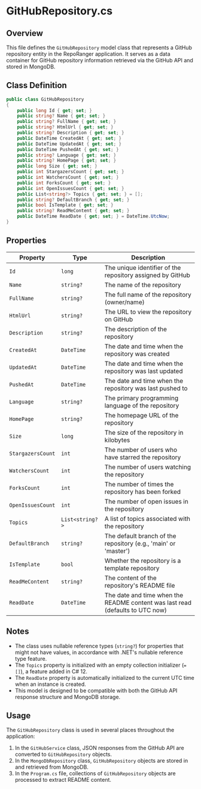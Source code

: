 # GitHubRepository.cs

## Overview

This file defines the `GitHubRepository` model class that represents a GitHub repository entity in the RepoRanger application. It serves as a data container for GitHub repository information retrieved via the GitHub API and stored in MongoDB.

## Class Definition

```csharp
public class GitHubRepository
{
    public long Id { get; set; }
    public string? Name { get; set; }
    public string? FullName { get; set; }
    public string? HtmlUrl { get; set; }
    public string? Description { get; set; }
    public DateTime CreatedAt { get; set; }
    public DateTime UpdatedAt { get; set; }
    public DateTime PushedAt { get; set; }
    public string? Language { get; set; }
    public string? HomePage { get; set; }
    public long Size { get; set; }
    public int StargazersCount { get; set; }
    public int WatchersCount { get; set; }
    public int ForksCount { get; set; }
    public int OpenIssuesCount { get; set; }
    public List<string?> Topics { get; set; } = [];
    public string? DefaultBranch { get; set; }
    public bool IsTemplate { get; set; }
    public string? ReadMeContent { get; set; }
    public DateTime ReadDate { get; set; } = DateTime.UtcNow;
}
```

## Properties

| Property | Type | Description |
|----------|------|-------------|
| `Id` | `long` | The unique identifier of the repository assigned by GitHub |
| `Name` | `string?` | The name of the repository |
| `FullName` | `string?` | The full name of the repository (owner/name) |
| `HtmlUrl` | `string?` | The URL to view the repository on GitHub |
| `Description` | `string?` | The description of the repository |
| `CreatedAt` | `DateTime` | The date and time when the repository was created |
| `UpdatedAt` | `DateTime` | The date and time when the repository was last updated |
| `PushedAt` | `DateTime` | The date and time when the repository was last pushed to |
| `Language` | `string?` | The primary programming language of the repository |
| `HomePage` | `string?` | The homepage URL of the repository |
| `Size` | `long` | The size of the repository in kilobytes |
| `StargazersCount` | `int` | The number of users who have starred the repository |
| `WatchersCount` | `int` | The number of users watching the repository |
| `ForksCount` | `int` | The number of times the repository has been forked |
| `OpenIssuesCount` | `int` | The number of open issues in the repository |
| `Topics` | `List<string?>` | A list of topics associated with the repository |
| `DefaultBranch` | `string?` | The default branch of the repository (e.g., 'main' or 'master') |
| `IsTemplate` | `bool` | Whether the repository is a template repository |
| `ReadMeContent` | `string?` | The content of the repository's README file |
| `ReadDate` | `DateTime` | The date and time when the README content was last read (defaults to UTC now) |

## Notes

- The class uses nullable reference types (`string?`) for properties that might not have values, in accordance with .NET's nullable reference type feature.
- The `Topics` property is initialized with an empty collection initializer (`= []`), a feature added in C# 12.
- The `ReadDate` property is automatically initialized to the current UTC time when an instance is created.
- This model is designed to be compatible with both the GitHub API response structure and MongoDB storage.

## Usage

The `GitHubRepository` class is used in several places throughout the application:

1. In the `GitHubService` class, JSON responses from the GitHub API are converted to `GitHubRepository` objects.
2. In the `MongoDbRepository` class, `GitHubRepository` objects are stored in and retrieved from MongoDB.
3. In the `Program.cs` file, collections of `GitHubRepository` objects are processed to extract README content.
